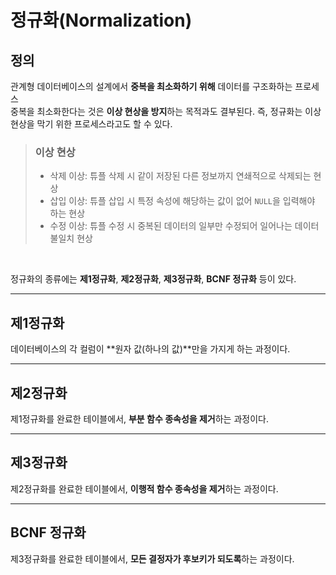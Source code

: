 # 정규화(Normalization)

## 정의

관계형 데이터베이스의 설계에서 **중복을 최소화하기 위해** 데이터를 구조화하는 프로세스<br />
중복을 최소화한다는 것은 **이상 현상을 방지**하는 목적과도 결부된다. 즉, 정규화는 이상 현상을 막기 위한 프로세스라고도 할 수 있다.

> ### 이상 현상
>- 삭제 이상: 튜플 삭제 시 같이 저장된 다른 정보까지 연쇄적으로 삭제되는 현상
>- 삽입 이상: 튜플 삽입 시 특정 속성에 해당하는 값이 없어 `NULL`을 입력해야 하는 현상
>- 수정 이상: 튜플 수정 시 중복된 데이터의 일부만 수정되어 일어나는 데이터 불일치 현상

<br />

정규화의 종류에는 **제1정규화**, **제2정규화**, **제3정규화**, **BCNF 정규화** 등이 있다.

---

## 제1정규화

데이터베이스의 각 컬럼이 **원자 값(하나의 값)**만을 가지게 하는 과정이다.

---

## 제2정규화

제1정규화를 완료한 테이블에서, **부분 함수 종속성을 제거**하는 과정이다.

---

## 제3정규화

제2정규화를 완료한 테이블에서, **이행적 함수 종속성을 제거**하는 과정이다.

---

## BCNF 정규화

제3정규화를 완료한 테이블에서, **모든 결정자가 후보키가 되도록**하는 과정이다.